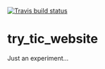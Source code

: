 <!-- badges: start -->
[![Travis build status](https://travis-ci.org/larsgr/try_tic_website.svg?branch=master)](https://travis-ci.org/larsgr/try_tic_website)
<!-- badges: end -->

# try_tic_website
Just an experiment...
